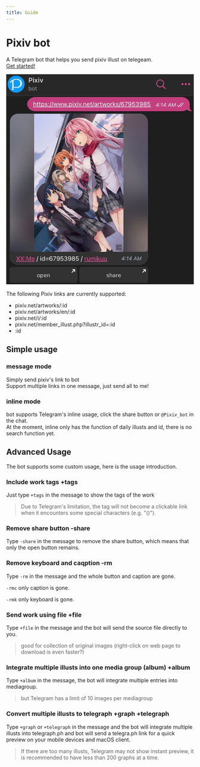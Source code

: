 ```yaml
---
title: Guide
--- 
```

<!-- translate by deepl -->
# Pixiv bot
A Telegram bot that helps you send pixiv illust on telegeam.  
[Get started!](tg://resolve?domain=pixiv_bot&start=67953985)  

![r_1](./img/r_1.jpg)  

The following Pixiv links are currently supported:
- pixiv.net/artworks/:id
- pixiv.net/artworks/en/:id
- pixiv.net/i/:id
- pixiv.net/member_illust.php?illustr_id=:id
- :id
## Simple usage
### message mode
Simply send pixiv's link to bot  
Support multiple links in one message, just send all to me!

### inline mode
bot supports Telegram's inline usage, click the share button or `@Pixiv_bot` in the chat.  
At the moment, inline only has the function of daily illusts and id, there is no search function yet.

## Advanced Usage
The bot supports some custom usage, here is the usage introduction.

### Include work tags +tags
Just type `+tags` in the message to show the tags of the work  
> Due to Telegram's limitation, the tag will not become a clickable link when it encounters some special characters (e.g. "()").  

### Remove share button -share
Type `-share` in the message to remove the share button, which means that only the open button remains.

### Remove keyboard and caqption -rm

Type `-rm` in the message and the whole button and caption are gone.  

`-rmc` only caption is gone.  

`-rmk` only keyboard is gone.   

### Send work using file +file

Type `+file` in the message and the bot will send the source file directly to you.  
> good for collection of original images (right-click on web page to download is even faster?)

### Integrate multiple illusts into one media group (album) +album

Type `+album` in the message, the bot will integrate multiple entries into mediagroup.  
> but Telegram has a limit of 10 images per mediagroup

### Convert multiple illusts to telegraph +graph +telegraph

Type `+graph` or `+telegraph` in the message and the bot will integrate multiple illusts into telegraph.ph and bot will send a telegra.ph link for a quick preview on your mobile devices and macOS client.

> If there are too many illusts, Telegram may not show instant preview, it is recommended to have less than 200 graphs at a time. 
